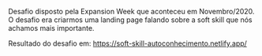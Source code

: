 Desafio disposto pela Expansion Week que aconteceu em Novembro/2020.
O desafio era criarmos uma landing page falando sobre a soft skill que nós achamos mais importante.

Resultado do desafio em:
https://soft-skill-autoconhecimento.netlify.app/